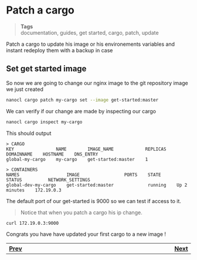 <h1 id="nxtmdoc-meta-title">Patch a cargo</h1>
<blockquote class="tags">
 <strong>Tags</strong>
 </br>
 <span id="nxtmdoc-meta-keywords">
  documentation, guides, get started, cargo, patch, update
 </span>
</blockquote>

<p id="nxtmdoc-meta-description">
Patch a cargo to update his image or his environements variables and instant redeploy them with a backup in case
</p>

<h2>Set get started image</h2>
So now we are going to change our nginx image to the git repository image we just created

```sh
nanocl cargo patch my-cargo set --image get-started:master
```

We can verify if our change are made by inspecting our cargo

```sh
nanocl cargo inspect my-cargo
```

This should output

```console
> CARGO
KEY                NAME        IMAGE_NAME            REPLICAS    DOMAINNAME    HOSTNAME    DNS_ENTRY
global-my-cargo    my-cargo    get-started:master    1

> CONTAINERS
NAMES                  IMAGE                 PORTS    STATE      STATUS          NETWORK_SETTINGS
global-dev-my-cargo    get-started:master             running    Up 2 minutes    172.19.0.3
```

The default port of our get-started is 9000 so we can test if access to it.

<blockquote>
Notice that when you patch a cargo his ip change.
</blockquote>

```
curl 172.19.0.3:9000
```

Congrats you have have updated your first cargo to a new image !


<table>
  <tr>
    <th align="left">
      <img class="nxtmdoc-delete" width="400" height="0">
      <a href="/guides/nanocl/get-started/3.your-first-git-repository.md">Prev</a>
    </th>
	<th align="right">
      <img class="nxtmdoc-delete" width="400" height="0">
      <a href="/guides/nanocl/get-started/5.configure-your-cluster.md">Next</a>
    </th>
</tr>
</table>
